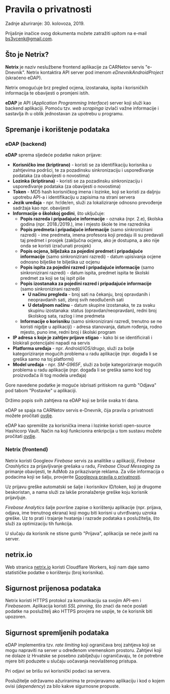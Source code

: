 # Pravila o privatnosti

Zadnje ažuriranje: 30. kolovoza, 2019.

Prijašnje inačice ovog dokumenta možete zatražiti upitom na e-mail bs3vcenk@gmail.com.

## Što je Netrix?

**Netrix** je naziv neslužbene frontend aplikacije za CARNetov servis "e-Dnevnik". Netrix kontaktira API server pod imenom *eDnevnikAndroidProject* (skraćeno eDAP).

Netrix omogućuje brz pregled ocjena, izostanaka, ispita i korisničkih informacija te obavijesti o promjeni istih.

**eDAP** je API (*Application Programming Interface*) server koji služi kao backend aplikaciji. Pomoću tzv. *web scrapinga* izvlači važne informacije i sastavlja ih u oblik jednostavan za upotrebu u programu.

## Spremanje i korištenje podataka

### eDAP (backend)

**eDAP** sprema sljedeće podatke nakon prijave:

* **Korisničko ime (kriptirano)** - koristi se za identifikaciju korisnika u zahtjevima podršci, te za pozadinsku sinkronizaciju i uspoređivanje podataka (za obavijesti o novostima)
* **Lozinka (kriptirana)** - koristi se za pozadinsku sinkronizaciju i uspoređivanje podataka (za obavijesti o novostima)
* **Token** - MD5 hash korisničkog imena i lozinke, koji se koristi za daljnju upotrebu API-a i identifikaciju u zapisima na strani servera
* **Jezik uređaja** - npr. hr/de/en, služi za lokaliziranje odnosno prevođenje sadržaja kao npr. obavijesti
* **Informacije o školskoj godini**, što uključuje:
    * **Popis razreda i pripadajuće informacije** - oznaka (npr. 2.e), školska godina (npr. 2018./2019.), ime i mjesto škole te ime razrednika
    * **Popis predmeta i pripadajuće informacije** (samo sinkronizirani razredi) - ime predmeta, imena profesora koji predaju ili su predavali taj predmet i prosjek (zaključna ocjena, ako je dostupna, a ako nije onda se koristi izračunati prosjek)
    * **Popis ocjena, bilježaka za pojedini predmet i pripadajuće informacije** (samo sinkronizirani razredi) - datum upisivanja ocjene odnosno bilješke te bilješka uz ocjenu
    * **Popis ispita za pojedini razred i pripadajuće informacije** (samo sinkronizirani razredi) - datum ispita, predmet ispita te školski predmet za koji se taj ispit piše
    * **Popis izostanaka za pojedini razred i pripadajuće informacije** (samo sinkronizirani razredi)
        * **U načinu pregleda** - broj sati na čekanju, broj opravdanih i neopravdanih sati, zbroj svih neodlučenih sati
        * **U detaljnom načinu** - datum skupine izostanaka, te za svaku skupinu izostanaka: status (opravdan/neopravdan), redni broj školskog sata, razlog i ime predmeta
    * **Informacije o korisniku** (samo sinkronizirani razredi, trenutno se ne koristi nigdje u aplikaciji) - adresa stanovanja, datum rođenja, rodno mjesto, puno ime, redni broj i školski program
* **IP adresa s koje je zahtjev prijave stigao** - kako bi se identificirali i blokirali potencijalni napadi na servis
* **Platforma uređaja** - npr. *Android/iOS/drugo*, služi za bolje kategoriziranje mogućih problema u radu aplikacije (npr. događa li se greška samo na toj platformi)
* **Model uređaja** - npr. *SM-G965F*, služi za bolje kategoriziranje mogućih problema u radu aplikacije (npr. događa li se greška samo kod tog proizvođača ili tog modela uređaja)

Gore navedene podatke je moguće isbrisati pritiskom na gumb "Odjava" pod tabom "Postavke" u aplikaciji.

Držimo popis svih zahtjeva na eDAP koji se briše svaka tri dana.

eDAP se spaja na CARNetov servis e-Dnevnik, čija pravila o privatnosti možete pročitati [ovdje](https://www.carnet.hr/obavijest-o-privatnosti/).

eDAP kao spremište za korisnička imena i lozinke koristi open-source Hashicorp Vault. Način na koji funkcionira enkripcija u tom sustavu možete pročitati [ovdje](https://www.hashicorp.com/resources/how-does-vault-encrypt-data).

### Netrix (frontend)

Netrix koristi Googleov *Firebase* servis za analitike u aplikaciji, *Firebase Crashlytics* za prijavljivanje grešaka u radu, *Firebase Cloud Messaging* za primanje obavijesti, te AdMob za prikazivanje reklama. Za više informacija o podacima koji se šalju, provjerite [Googleova pravila o privatnosti](https://policies.google.com/privacy).

Uz prijavu greške automatski se šalje i korisnikov ID/token, koji je drugome beskoristan, a nama služi za lakše pronalaženje greške koju korisnik prijavljuje.

*Firebase Analytics* šalje površne zapise o korištenju aplikacije (npr. prijava, odjava, ime trenutnog ekrana) koji mogu biti korisni u utvrđivanju uzroka greške. Uz to prati i trajanje hvatanja i razrade podataka s poslužitelja, što služi za optimizaciju tih funkcija.

U slučaju da korisnik ne stisne gumb "Prijava", aplikacija se neće javiti na server.

## netrix.io

Web stranica [netrix.io](https://netrix.io) koristi Cloudflare Workers, koji nam daje samo statističke podatke o korištenju (broj korisnika).

## Sigurnost prijenosa podataka

Netrix koristi HTTPS protokol za komunikaciju sa svojim API-em i *Firebaseom*. Aplikacija koristi *SSL pinning*, što znaći da neće poslati podatke na poslužitelj ako HTTPS provjera ne uspije, te će korisnik biti upozoren.

## Sigurnost spremljenih podataka

eDAP implementira tzv. *rate limiting* koji ograničava broj zahtjeva koji se mogu napraviti na server u određenom vremenskom prostoru. Zahtjevi koji ne dolaze iz Hrvatske se posebno zabilježuju i ograničavaju, te će potrebne mjere biti poduzete u slučaju uočavanja neovlaštenog pristupa.

Pri odjavi se brišu svi korisnički podaci sa servera.

Poslužitelje održavamo ažuriranima te provjeravamo aplikaciju i kod o kojem ovisi (*dependency*) za bilo kakve sigurnosne propuste.